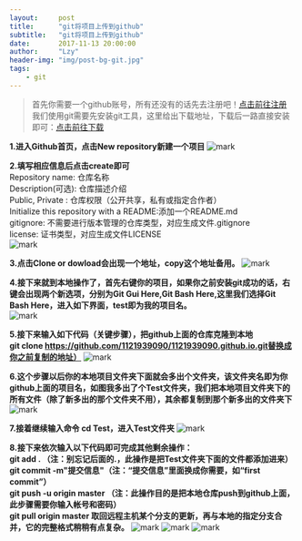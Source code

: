 ```yaml
---
layout:     post
title:      "git将项目上传到github"
subtitle:   "git将项目上传到github"
date:       2017-11-13 20:00:00
author:     "Lzy"
header-img: "img/post-bg-git.jpg"
tags:
    - git
---
```

>首先你需要一个github账号，所有还没有的话先去注册吧！<a href="http://github.com/" target="_blank">点击前往注册</a>  
我们使用git需要先安装git工具，这里给出下载地址，下载后一路直接安装即可：<a href="http://git-for-windows.github.io/" target="_blank">点击前往下载</a>

**1.进入Github首页，点击New repository新建一个项目** ![mark](http://oyy6ppgxt.bkt.clouddn.com/blog/171113/I33j5kcB0A.png?imageslim)  

**2.填写相应信息后点击create即可**  
Repository name: 仓库名称  
Description(可选): 仓库描述介绍  
Public, Private :  仓库权限（公开共享，私有或指定合作者）  
Initialize this repository with a README:添加一个README.md  
gitignore: 不需要进行版本管理的仓库类型，对应生成文件.gitignore  
license: 证书类型，对应生成文件LICENSE  
![mark](http://oyy6ppgxt.bkt.clouddn.com/blog/171113/CJ861LlbIm.png?imageslim)  

**3.点击Clone or dowload会出现一个地址，copy这个地址备用。**
![mark](http://oyy6ppgxt.bkt.clouddn.com/blog/171113/6Fh29d5lG7.png?imageslim)  

**4.接下来就到本地操作了，首先右键你的项目，如果你之前安装git成功的话，右键会出现两个新选项，分别为Git Gui Here,Git Bash Here,这里我们选择Git Bash Here，进入如下界面，test即为我的项目名。**  
![mark](http://oyy6ppgxt.bkt.clouddn.com/blog/171113/cd27BH3Aa8.png?imageslim)

**5.接下来输入如下代码（关键步骤），把github上面的仓库克隆到本地**  
**git clone https://github.com/1121939090/1121939090.github.io.git替换成你之前复制的地址）**
![mark](http://oyy6ppgxt.bkt.clouddn.com/blog/171113/156AiEEmcc.png?imageslim)

**6.这个步骤以后你的本地项目文件夹下面就会多出个文件夹，该文件夹名即为你github上面的项目名，如图我多出了个Test文件夹，我们把本地项目文件夹下的所有文件（除了新多出的那个文件夹不用），其余都复制到那个新多出的文件夹下**
![mark](http://oyy6ppgxt.bkt.clouddn.com/blog/171113/H4HDckDB0K.png?imageslim)  

**7.接着继续输入命令 cd Test，进入Test文件夹**
![mark](http://oyy6ppgxt.bkt.clouddn.com/blog/171113/BAI9fa6dkK.png?imageslim)  

**8.接下来依次输入以下代码即可完成其他剩余操作：**  
**git add . （注：别忘记后面的.，此操作是把Test文件夹下面的文件都添加进来）  
git commit  -m"提交信息"（注：“提交信息”里面换成你需要，如“first commit”）  
git push -u origin master   （注：此操作目的是把本地仓库push到github上面，此步骤需要你输入帐号和密码）   
git pull origin master 取回远程主机某个分支的更新，再与本地的指定分支合并，它的完整格式稍稍有点复杂。**
![mark](http://oyy6ppgxt.bkt.clouddn.com/blog/171113/cF66f267cd.png?imageslim)
![mark](http://oyy6ppgxt.bkt.clouddn.com/blog/171113/80GJcLgjdi.png?imageslim)
![mark](http://oyy6ppgxt.bkt.clouddn.com/blog/171113/6lb2hjJJmj.png?imageslim)

